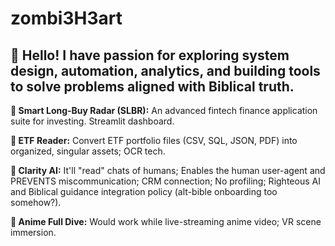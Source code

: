 # zombi3H3art
**👋 Hello!**
I have passion for exploring system design, automation, analytics, and building tools to solve problems aligned with Biblical truth.
---
**🤖 Smart Long-Buy Radar (SLBR):** An advanced fintech finance application suite for investing. Streamlit dashboard.

**🧮 ETF Reader:** Convert ETF portfolio files (CSV, SQL, JSON, PDF) into organized, singular assets; OCR tech.

**:see_no_evil: Clarity AI:** It'll "read" chats of humans; Enables the human user-agent and PREVENTS miscommunication; 
CRM connection; No profiling; Righteous AI and Biblical guidance integration policy (alt-bible onboarding too somehow?).

**:japanese_ogre: Anime Full Dive:** Would work while live-streaming anime video; VR scene immersion.
